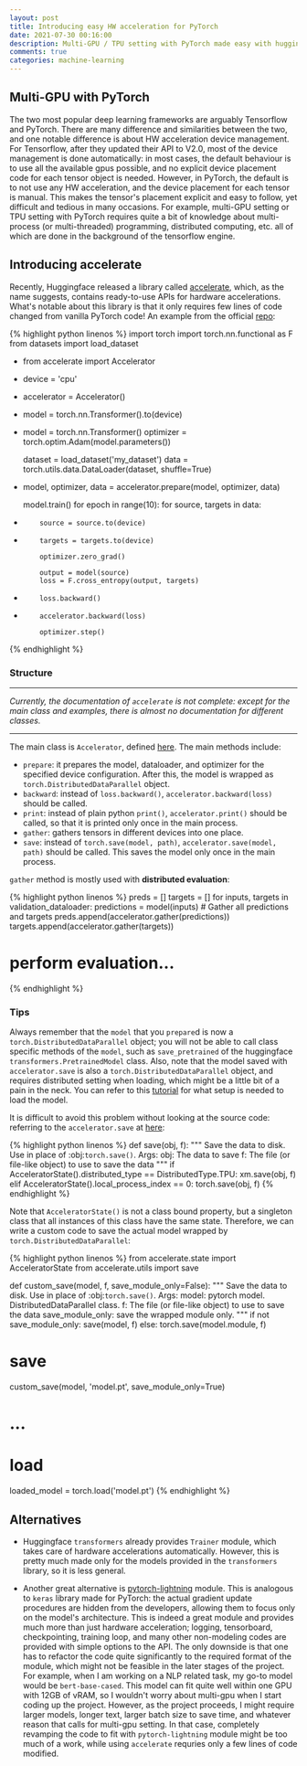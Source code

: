 ```yaml
---
layout: post
title: Introducing easy HW acceleration for PyTorch
date: 2021-07-30 00:16:00
description: Multi-GPU / TPU setting with PyTorch made easy with huggingface accelerate.
comments: true
categories: machine-learning
---
```


## Multi-GPU with PyTorch

The two most popular deep learning frameworks are arguably Tensorflow and PyTorch.
There are many difference and similarities between the two, and one notable
difference is about HW acceleration device management. For Tensorflow, after
they updated their API to V2.0, most of the device management is done automatically:
in most cases, the default behaviour is to use all the available gpus possible,
and no explicit device placement code for each tensor object is needed. However,
in PyTorch, the default is to not use any HW acceleration, and the device
placement for each tensor is manual. This makes the tensor's placement explicit
and easy to follow, yet difficult and tedious in many occasions. For example,
multi-GPU setting or TPU setting with PyTorch requires quite a bit of knowledge
about multi-process (or multi-threaded) programming, distributed computing, etc.
all of which are done in the background of the tensorflow engine.

## Introducing accelerate

Recently, Huggingface released a library called
[accelerate](https://github.com/huggingface/accelerate), which, as the name
suggests, contains ready-to-use APIs for hardware accelerations. What's notable
about this library is that it only requires few lines of code changed from
vanilla PyTorch code! An example from the official [repo](https://github.com/huggingface/accelerate/blob/main/README.md):

{% highlight python linenos %}
  import torch
  import torch.nn.functional as F
  from datasets import load_dataset
+ from accelerate import Accelerator

- device = 'cpu'
+ accelerator = Accelerator()

- model = torch.nn.Transformer().to(device)
+ model = torch.nn.Transformer()
  optimizer = torch.optim.Adam(model.parameters())

  dataset = load_dataset('my_dataset')
  data = torch.utils.data.DataLoader(dataset, shuffle=True)

+ model, optimizer, data = accelerator.prepare(model, optimizer, data)

  model.train()
  for epoch in range(10):
      for source, targets in data:
-         source = source.to(device)
-         targets = targets.to(device)

          optimizer.zero_grad()

          output = model(source)
          loss = F.cross_entropy(output, targets)

-         loss.backward()
+         accelerator.backward(loss)

          optimizer.step()
{% endhighlight %}

### Structure

---
*Currently, the documentation of `accelerate` is not complete: except for the main*
*class and examples, there is almost no documentation for different classes.*

---
The main class is `Accelerator`, defined [here](https://github.com/huggingface/accelerate/blob/main/src/accelerate/accelerator.py).
The main methods include:
* `prepare`: it prepares the model, dataloader, and optimizer for the specified
             device configuration. After this, the model is wrapped as
             `torch.DistributedDataParallel` object.
* `backward`: instead of `loss.backward()`, `accelerator.backward(loss)` should be called.
* `print`: instead of plain python `print()`, `accelerator.print()` should be called,
           so that it is printed only once in the main process.
* `gather`: gathers tensors in different devices into one place.
* `save`: instead of `torch.save(model, path)`, `accelerator.save(model, path)`
          should be called. This saves the model only once in the main process.

`gather` method is mostly used with **distributed evaluation**:

{% highlight python linenos %}
  preds = []
  targets = []
  for inputs, targets in validation_dataloader:
      predictions = model(inputs)
      # Gather all predictions and targets
      preds.append(accelerator.gather(predictions))
      targets.append(accelerator.gather(targets))

  # perform evaluation...
{% endhighlight %}

### Tips

Always remember that the `model` that you `prepare`d is now a
`torch.DistributedDataParallel` object; you will not be able to call class
specific methods of the `model`, such as `save_pretrained` of the huggingface
`transformers.PretrainedModel` class. Also, note that the model saved with
`accelerator.save` is also a `torch.DistributedDataParallel` object, and requires
distributed setting when loading, which might be a little bit of a pain in the neck.
You can refer to this [tutorial](https://pytorch.org/tutorials/intermediate/ddp_tutorial.html#save-and-load-checkpoints)
for what setup is needed to load the model.

It is difficult to avoid this problem without looking at the source code:
referring to the `accelerator.save` at
[here](https://github.com/huggingface/accelerate/blob/b08fd560a4d6b7427f9fbb51a767393699afbd95/src/accelerate/utils.py#L270):

{% highlight python linenos %}
  def save(obj, f):
      """
      Save the data to disk. Use in place of :obj:`torch.save()`.
      Args:
          obj: The data to save
          f: The file (or file-like object) to use to save the data
      """
      if AcceleratorState().distributed_type == DistributedType.TPU:
          xm.save(obj, f)
      elif AcceleratorState().local_process_index == 0:
          torch.save(obj, f)
{% endhighlight %}

Note that `AcceleratorState()` is not a class bound property, but a singleton class
that all instances of this class have the same state. Therefore, we can write a
custom code to save the actual model wrapped by `torch.DistributedDataParallel`:

{% highlight python linenos %}
  from accelerate.state import AcceleratorState
  from accelerate.utils import save

  def custom_save(model, f, save_module_only=False):
      """
      Save the data to disk. Use in place of :obj:`torch.save()`.
      Args:
          model: pytorch model. DistributedDataParallel class.
          f: The file (or file-like object) to use to save the data
          save_module_only: save the wrapped module only.
      """
      if not save_module_only:
          save(model, f)
      else:
          torch.save(model.module, f)

  # save
  custom_save(model, 'model.pt', save_module_only=True)
  # ...
  # load
  loaded_model = torch.load('model.pt')
{% endhighlight %}


## Alternatives

* Huggingface `transformers` already provides `Trainer` module, which takes care
of hardware accelerations automatically. However, this is pretty much made only
for the models provided in the `transformers` library, so it is less general.

* Another great alternative is [pytorch-lightning](https://www.pytorchlightning.ai/) module. This is analogous
to `keras` library made for PyTorch: the actual gradient update procedures are
hidden from the developers, allowing them to focus only on the model's architecture.
This is indeed a great module and provides much more than just hardware
acceleration; logging, tensorboard, checkpointing, training loop, and many other
non-modeling codes are provided with simple options to the API. The only downside
is that one has to refactor the code quite significantly to the required format
of the module, which might not be feasible in the later stages of the project.
For example, when I am working on a NLP related task, my go-to model would be
`bert-base-cased`. This model can fit quite well within one GPU with 12GB of
vRAM, so I wouldn't worry about multi-gpu when I start coding up the project.
However, as the project proceeds, I might require larger models, longer text,
larger batch size to save time, and whatever reason that calls for multi-gpu
setting. In that case, completely revamping the code to fit with `pytorch-lightning`
module might be too much of a work, while using `accelerate` requries only a
few lines of code modified.
